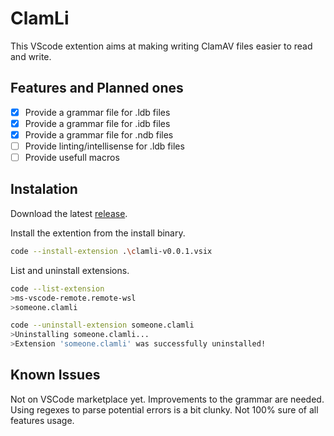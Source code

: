 # ClamLi

This VScode extention aims at making writing ClamAV files easier to read and write.

## Features and Planned ones

- [x] Provide a grammar file for .ldb files
- [x] Provide a grammar file for .idb files
- [x] Provide a grammar file for .ndb files
- [ ] Provide linting/intellisense for .ldb files
- [ ] Provide usefull macros 

## Instalation

Download the latest [release](https://github.com/NyaStone/ClamLi/releases).

Install the extention from the install binary.
```bash
code --install-extension .\clamli-v0.0.1.vsix
```

List and uninstall extensions.
```bash
code --list-extension
>ms-vscode-remote.remote-wsl
>someone.clamli

code --uninstall-extension someone.clamli
>Uninstalling someone.clamli...
>Extension 'someone.clamli' was successfully uninstalled!
```

## Known Issues

Not on VSCode marketplace yet.
Improvements to the grammar are needed.
Using regexes to parse potential errors is a bit clunky.
Not 100% sure of all features usage.
